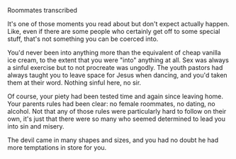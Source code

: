 Roommates transcribed

It's one of those moments you read about but don't expect actually
happen. Like, even if there are some people who certainly get off to
some special stuff, that's not something you can be coerced into.

You'd never been into anything more than the equivalent of cheap vanilla
ice cream, to the extent that you were "into" anything at all. Sex was
always a sinful exercise but to not procreate was ungodly. The youth
pastors had always taught you to leave space for Jesus when dancing, and
you'd taken them at their word. Nothing sinful here, no sir.

Of course, your piety had been tested time and again since leaving home.
Your parents rules had been clear: no female roommates, no dating, no
alcohol. Not that any of those rules were particularly hard to follow on
their own, it's just that there were so many who seemed determined to
lead you into sin and misery.

The devil came in many shapes and sizes, and you had no doubt he had
more temptations in store for you.
